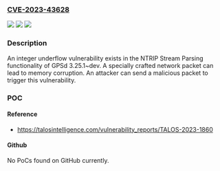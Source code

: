 ### [CVE-2023-43628](https://cve.mitre.org/cgi-bin/cvename.cgi?name=CVE-2023-43628)
![](https://img.shields.io/static/v1?label=Product&message=GPSd&color=blue)
![](https://img.shields.io/static/v1?label=Version&message=%3D%203.25.1~dev%20&color=brighgreen)
![](https://img.shields.io/static/v1?label=Vulnerability&message=CWE-191%3A%20Integer%20Underflow%20(Wrap%20or%20Wraparound)&color=brighgreen)

### Description

An integer underflow vulnerability exists in the NTRIP Stream Parsing functionality of GPSd 3.25.1~dev. A specially crafted network packet can lead to memory corruption. An attacker can send a malicious packet to trigger this vulnerability.

### POC

#### Reference
- https://talosintelligence.com/vulnerability_reports/TALOS-2023-1860

#### Github
No PoCs found on GitHub currently.

